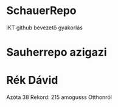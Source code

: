 # SchauerRepo
IKT github bevezető gyakorlás
# Sauherrepo azigazi
# Rék Dávid
Azóta 38
Rekord: 215
amogusss
Otthonról
